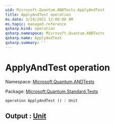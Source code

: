 ```yaml
---
uid: Microsoft.Quantum.ANDTests.ApplyAndTest
title: ApplyAndTest operation
ms.date: 3/24/2021 12:00:00 AM
ms.topic: managed-reference
qsharp.kind: operation
qsharp.namespace: Microsoft.Quantum.ANDTests
qsharp.name: ApplyAndTest
qsharp.summary: ''
---
```


# ApplyAndTest operation

Namespace: [Microsoft.Quantum.ANDTests](xref:Microsoft.Quantum.ANDTests)

Package: [Microsoft.Quantum.Standard.Tests](https://nuget.org/packages/Microsoft.Quantum.Standard.Tests)




```qsharp
operation ApplyAndTest () : Unit
```


## Output : [Unit](xref:microsoft.quantum.lang-ref.unit)


